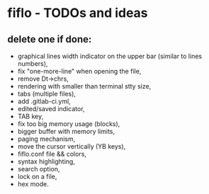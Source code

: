 # fiflo - TODOs and ideas
## delete one if done:
- graphical lines width indicator on the upper bar (similar to lines numbers),
- fix "one-more-line" when opening the file,
- remove Dt->chrs,
- rendering with smaller than terminal stty size,
- tabs (multiple files),
- add .gitlab-ci.yml,
- edited/saved indicator,
- TAB key,
- fix too big memory usage (blocks),
- bigger buffer with memory limits,
- paging mechanism,
- move the cursor vertically (YB keys),
- fiflo.conf file && colors,
- syntax highlighting,
- search option,
- lock on a file,
- hex mode.

